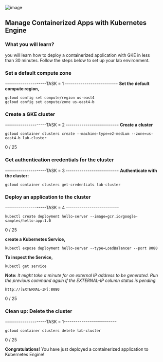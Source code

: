 ![image](https://user-images.githubusercontent.com/71556060/210015967-60c7a17f-4f4d-4417-8d69-d9748c18e907.png)

## Manage Containerized Apps with Kubernetes Engine

### What you will learn?
you will learn how to deploy a containerized application with GKE in less than 30 minutes. 
Follow the steps below to set up your lab environment.

### Set a default compute zone
---------------------TASK = 1 ---------------------------
**Set the default compute region,**
```
gcloud config set compute/region us-east4
gcloud config set compute/zone us-east4-b
```


### Create a GKE cluster
---------------------TASK = 2 ---------------------------
**Create a cluster**
```
gcloud container clusters create --machine-type=e2-medium --zone=us-east4-b lab-cluster 
```

0 / 25

### Get authentication credentials for the cluster
---------------------TASK = 3 ---------------------------
**Authenticate with the cluster:**
```
gcloud container clusters get-credentials lab-cluster 
```

### Deploy an application to the cluster
---------------------TASK = 4 ---------------------------
```
kubectl create deployment hello-server --image=gcr.io/google-samples/hello-app:1.0
```

0 / 25

**create a Kubernetes Service,**
```
kubectl expose deployment hello-server --type=LoadBalancer --port 8080
```
**To inspect the Service,**
```
kubectl get service
```
**Note:** _It might take a minute for an external IP address to be generated. Run the previous command again if the EXTERNAL-IP column status is pending._
```
http://[EXTERNAL-IP]:8080
```

0 / 25


### Clean up: Delete the cluster
---------------------TASK = 1---------------------------
```
gcloud container clusters delete lab-cluster 
```
0 / 25


**Congratulations!**
You have just deployed a containerized application to Kubernetes Engine!
